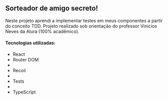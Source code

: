 <h2>Sorteador de amigo secreto!</h2>

<p>Neste projeto aprendi a implementar testes em meus componentes a partir do conceito TDD. Projeto realizado sob orientação do professor Vinicios Neves da Alura (100% acadêmico).</p>

<h4>Tecnologias utilizadas:</h4>
<ul>
  <li>
    React
    <li>Router DOM<li>
    <li>Recoil<li>
    <li>Tests<li>
  </li>
  <li>TypeScript</li>
</ul>